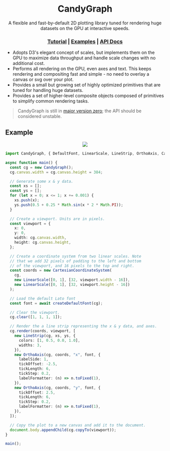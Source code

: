 <h1 align="center">
  CandyGraph
</h1>

<div align="center">
  A flexible and fast-by-default 2D plotting library tuned for rendering huge datasets on the GPU at interactive speeds.
</div>

<div align="center">
  <h3 align="center">
    <a href="https://wwwtyro.github.io/candygraph/tutorial/dist/">Tutorial</a> |
    <a href="https://wwwtyro.github.io/candygraph/examples/dist/">Examples</a> |
    <a href="https://github.com/wwwtyro/candygraph/blob/master/docs/API.md">API Docs</a>
  </h3>
</div>

- Adopts D3's elegant concept of scales, but implements them on the GPU to maximize data throughput and handle scale changes with no additional cost.
- Performs all rendering on the GPU, even axes and text. This keeps rendering and compositing fast and simple - no need to overlay a canvas or svg over your plot.
- Provides a small but growing set of highly optimized primitives that are tuned for handling huge datasets.
- Provides a set of higher-level composite objects composed of primitives to simplify common rendering tasks.

> CandyGraph is still in [major version zero](https://semver.org/#spec-item-4); the API should be considered unstable.

## Example

<p align="center">
  <img src="media/simple-plot.png">
</p>

```typescript
import CandyGraph, { DefaultFont, LinearScale, LineStrip, OrthoAxis, CartesianCoordinateSystem } from "candygraph";

async function main() {
  const cg = new CandyGraph();
  cg.canvas.width = cg.canvas.height = 384;

  // Generate some x & y data.
  const xs = [];
  const ys = [];
  for (let x = 0; x <= 1; x += 0.001) {
    xs.push(x);
    ys.push(0.5 + 0.25 * Math.sin(x * 2 * Math.PI));
  }

  // Create a viewport. Units are in pixels.
  const viewport = {
    x: 0,
    y: 0,
    width: cg.canvas.width,
    height: cg.canvas.height,
  };

  // Create a coordinate system from two linear scales. Note
  // that we add 32 pixels of padding to the left and bottom
  // of the viewport, and 16 pixels to the top and right.
  const coords = new CartesianCoordinateSystem(
    cg,
    new LinearScale([0, 1], [32, viewport.width - 16]),
    new LinearScale([0, 1], [32, viewport.height - 16])
  );

  // Load the default Lato font
  const font = await createDefaultFont(cg);

  // Clear the viewport.
  cg.clear([1, 1, 1, 1]);

  // Render the a line strip representing the x & y data, and axes.
  cg.render(coords, viewport, [
    new LineStrip(cg, xs, ys, {
      colors: [1, 0.5, 0.0, 1.0],
      widths: 3,
    }),
    new OrthoAxis(cg, coords, "x", font, {
      labelSide: 1,
      tickOffset: -2.5,
      tickLength: 6,
      tickStep: 0.2,
      labelFormatter: (n) => n.toFixed(1),
    }),
    new OrthoAxis(cg, coords, "y", font, {
      tickOffset: 2.5,
      tickLength: 6,
      tickStep: 0.2,
      labelFormatter: (n) => n.toFixed(1),
    }),
  ]);

  // Copy the plot to a new canvas and add it to the document.
  document.body.appendChild(cg.copyTo(viewport));
}

main();
```

